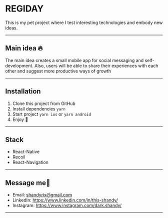 # REGIDAY
This is my pet project where I test interesting technologies and embody new ideas.
<hr>

## Main idea 🔥
The main idea creates a small mobile app for social messaging and self-development. Also, users will be able to share their experiences with each other and suggest more productive ways of growth
<hr>

## Installation
1. Clone this project from GitHub
2. Install dependencies `yarn`
3. Start project `yarn ios` or `yarn android`
4. Enjoy 🚀
<hr>

## Stack
- React-Native
- Recoil
- React-Navigation
<hr>

## Message me🤑
- Email: shandyrix@gmail.com
- LinkedIn: https://www.linkedin.com/in/this-shandy/
- Instagram: https://www.instagram.com/dark.shandy/

<hr>
